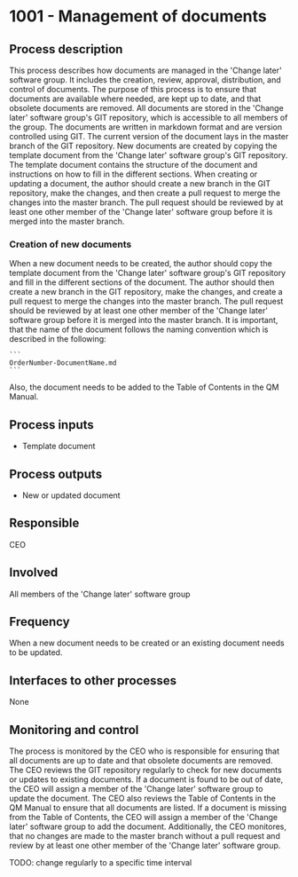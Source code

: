 # 1001 - Management of documents

## Process description
This process describes how documents are managed in the 'Change later' software group. It includes the creation, review, approval, distribution, and control of documents. The purpose of this process is to ensure that documents are available where needed, are kept up to date, and that obsolete documents are removed.
All documents are stored in the 'Change later' software group's GIT repository, which is accessible to all members of the group. The documents are written in markdown format and are version controlled using GIT. The current version of the document lays in the master branch of the GIT repository. 
New documents are created by copying the template document from the 'Change later' software group's GIT repository. The template document contains the structure of the document and instructions on how to fill in the different sections. When creating or updating a document, the author should create a new branch in the GIT repository, make the changes, and then create a pull request to merge the changes into the master branch. The pull request should be reviewed by at least one other member of the 'Change later' software group before it is merged into the master branch.

### Creation of new documents
When a new document needs to be created, the author should copy the template document from the 'Change later' software group's GIT repository and fill in the different sections of the document. The author should then create a new branch in the GIT repository, make the changes, and create a pull request to merge the changes into the master branch. The pull request should be reviewed by at least one other member of the 'Change later' software group before it is merged into the master branch. It is important, that the name of the document follows the naming convention which is described in the following: 
    
    ```
    OrderNumber-DocumentName.md
    ```
Also, the document needs to be added to the Table of Contents in the QM Manual.

## Process inputs
* Template document

## Process outputs
* New or updated document

## Responsible
CEO

## Involved
All members of the 'Change later' software group

## Frequency
When a new document needs to be created or an existing document needs to be updated.

## Interfaces to other processes
None

## Monitoring and control
The process is monitored by the CEO who is responsible for ensuring that all documents are up to date and that obsolete documents are removed. The CEO reviews the GIT repository regularly to check for new documents or updates to existing documents. If a document is found to be out of date, the CEO will assign a member of the 'Change later' software group to update the document. The CEO also reviews the Table of Contents in the QM Manual to ensure that all documents are listed. If a document is missing from the Table of Contents, the CEO will assign a member of the 'Change later' software group to add the document. 
Additionally, the CEO monitores, that no changes are made to the master branch without a pull request and review by at least one other member of the 'Change later' software group.

TODO: change regularly to a specific time interval